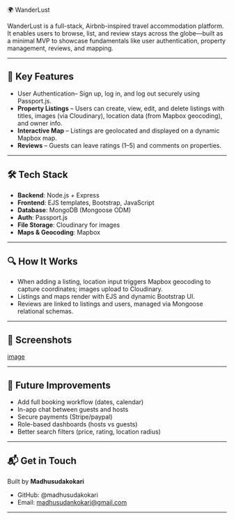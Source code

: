
 🌍 WanderLust

WanderLust is a full-stack, Airbnb-inspired travel accommodation platform. It enables users to browse, list, and review stays across the globe—built as a minimal MVP to showcase fundamentals like user authentication, property management, reviews, and mapping.

---

## 🚀 Key Features

* User Authentication– Sign up, log in, and log out securely using Passport.js. 
* **Property Listings** – Users can create, view, edit, and delete listings with titles, images (via Cloudinary), location data (from Mapbox geocoding), and owner info.
* **Interactive Map** – Listings are geolocated and displayed on a dynamic Mapbox map. 
* **Reviews** – Guests can leave ratings (1–5) and comments on properties.

---

## 🛠️ Tech Stack

* **Backend**: Node.js + Express
* **Frontend**: EJS templates, Bootstrap, JavaScript
* **Database**: MongoDB (Mongoose ODM)
* **Auth**: Passport.js
* **File Storage**: Cloudinary for images
* **Maps & Geocoding**: Mapbox

---


## 🔍 How It Works

* When adding a listing, location input triggers Mapbox geocoding to capture coordinates; images upload to Cloudinary.
* Listings and maps render with EJS and dynamic Bootstrap UI.
* Reviews are linked to listings and users, managed via Mongoose relational schemas. 

---

## 📸  Screenshots

[image](https://github.com/user-attachments/assets/e8dd0ea1-338e-4d5b-b14b-53462a41d954)


---

## 🚀 Future Improvements

* Add full booking workflow (dates, calendar)
* In-app chat between guests and hosts
* Secure payments (Stripe/paypal)
* Role-based dashboards (hosts vs guests)
* Better search filters (price, rating, location radius)

---

## 📬 Get in Touch

Built by **Madhusudakokari**

* GitHub: @madhusudakokari
* Email: madhusudankokari@gmail.com

---


